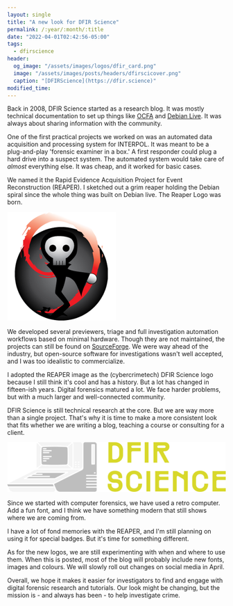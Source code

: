 ```yaml
---
layout: single
title: "A new look for DFIR Science"
permalink: /:year/:month/:title
date: "2022-04-01T02:42:56-05:00"
tags:
  - dfirscience
header:
  og_image: "/assets/images/logos/dfir_card.png"
  image: "/assets/images/posts/headers/dfirscicover.png"
  caption: "[DFIRScience](https://dfir.science)"
modified_time:
---
```


Back in 2008, DFIR Science started as a research blog. It was mostly technical documentation to set up things like [OCFA](http://ocfa.sourceforge.net/) and [Debian Live](https://www.debian.org/CD/live/). It was always about sharing information with the community.

One of the first practical projects we worked on was an automated data acquisition and processing system for INTERPOL. It was meant to be a plug-and-play 'forensic examiner in a box.' A first responder could plug a hard drive into a suspect system. The automated system would take care of *almost* everything else. It was cheap, and it worked for basic cases.

We named it the Rapid Evidence Acquisition Project for Event Reconstruction (REAPER). I sketched out a grim reaper holding the Debian spiral since the whole thing was built on Debian live. The Reaper Logo was born.

![Rapid Evidence Acquisition Project for Event Reconstruction](/assets/images/posts/REAPERlogo.png)

We developed several previewers, triage and full investigation automation workflows based on minimal hardware. Though they are not maintained, the projects can still be found on [SourceForge](https://sourceforge.net/projects/reaperforensics/files/). We were way ahead of the industry, but open-source software for investigations wasn't well accepted, and I was too idealistic to commercialize.

I adopted the REAPER image as the (cybercrimetech) DFIR Science logo because I still think it's cool and has a history. But a lot has changed in fifteen-ish years. Digital forensics matured a lot. We face harder problems, but with a much larger and well-connected community.

DFIR Science is still technical research at the core. But we are way more than a single project. That's why it is time to make a more consistent look that fits whether we are writing a blog, teaching a course or consulting for a client.

![DFIRScience Logo](/assets/images/logos/dfir_logo_horz_light.png)

Since we started with computer forensics, we have used a retro computer. Add a fun font, and I think we have something modern that still shows where we are coming from.

I have a lot of fond memories with the REAPER, and I'm still planning on using it for special badges. But it's time for something different.

As for the new logos, we are still experimenting with when and where to use them. When this is posted, most of the blog will probably include new fonts, images and colours. We will slowly roll out changes on social media in April.

Overall, we hope it makes it easier for investigators to find and engage with digital forensic research and tutorials. Our look might be changing, but the mission is - and always has been - to help investigate crime.


<time datetime="2022-04-01T02:42:56-05:00"></time>